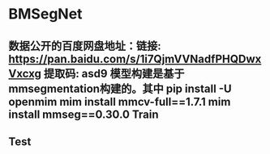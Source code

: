 BMSegNet
===
数据公开的百度网盘地址：链接: https://pan.baidu.com/s/1i7QjmVVNadfPHQDwxVxcxg 提取码: asd9
模型构建是基于mmsegmentation构建的。其中
pip install -U openmim
mim install mmcv-full==1.7.1
mim install mmseg==0.30.0
Train
-------
Test
-------
